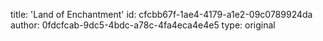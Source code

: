 title: 'Land of Enchantment'
id: cfcbb67f-1ae4-4179-a1e2-09c0789924da
author: 0fdcfcab-9dc5-4bdc-a78c-4fa4eca4e4e5
type: original
